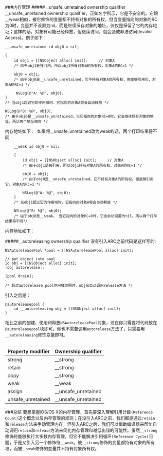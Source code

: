 ###内存管理
#####__unsafe_unretained ownership qualifier
__unsafe_unretained ownership qualifier，正如名字所示，它是不安全的。它跟__weak相似，被它修饰的变量都不持有对象的所有权，但当变量指向的对象的RC为0时，变量并不设置为nil，而是继续保存对象的地址，仅仅是保留了它的内存地址；这样的话，对象有可能已经释放，但继续访问，就会造成非法访问(Invalid Access)。例子如下：

	__unsafe_unretained id obj0 = nil;

	{
    	id obj1 = [[NSObject alloc] init];     // 对象A
    	/* 由于obj1是强引用，所以obj1持有对象A的所有权，对象A的RC=1 */

    	obj0 = obj1;
    	/* 由于obj0是__unsafe_unretained，它不持有对象A的所有权，但能够引用它，对象A的RC=1 */

   		 NSLog(@"A: %@", obj0);
	}
	/* 当obj1超过它的作用域时，它指向的对象A将会自动释放 */

	NSLog(@"B: %@", obj0);
	/* 由于obj0是__unsafe_unretained，当它指向的对象RC=0时，它会继续保存对象的地址，所以两个地址相同 */
	
内存地址如下：
![<Alt text>](http://upload-images.jianshu.io/upload_images/166109-8708e51bc5a5b117.png?imageMogr2/auto-orient/strip%7CimageView2/2/w/1240)
如果将__unsafe_unretained改为weak的话，两个打印结果将不同
		
		__weak id obj0 = nil;

		{
    		id obj1 = [[NSObject alloc] init];     // 对象A
    		/* 由于obj1是强引用，所以obj1持有对象A的所有权，对象A的RC=1 */

    		obj0 = obj1;
    		/* 由于obj0是__unsafe_unretained，它不持有对象A的所有权，但能够引用它，对象A的RC=1 */

    		NSLog(@"A: %@", obj0);
		}
		/* 当obj1超过它的作用域时，它指向的对象A将会自动释放 */

		NSLog(@"B: %@", obj0);
		/* 由于obj0是__weak， 当它指向的对象RC=0时，它会自动设置为nil，所以两个打印结果将不同*/
		
内存地址如下：
![<Alt text>](http://upload-images.jianshu.io/upload_images/166109-800c3458f2675a16.png?imageMogr2/auto-orient/strip%7CimageView2/2/w/1240)

#####__autoreleasing ownership qualifier
没有引入ARC之前代码是这样写的:
	
	NSAutoreleasePool *pool = [[NSAutoreleasePool alloc] init];

	// put object into pool
	id obj = [[NSObject alloc] init];
	[obj autorelease];

	[pool drain];

	/* 超过autorelease pool作用域范围时，obj会自动调用release方法 */
	
	
引入之后是：
	
	@autoreleasepool {
    	id __autoreleasing obj = [[NSObject alloc] init];
	}
	
相比之前的创建、使用和释放`NSAutoreleasePool`对象，现在你只需要将代码放在`@autoreleasepool`块即可。你也不需要调用`autorelease`方法了，只需要用`__autoreleasing`修饰变量即可。

![<Alt text>](http://upload-images.jianshu.io/upload_images/166109-afdd57710d0433e5.png?imageMogr2/auto-orient/strip%7CimageView2/2/w/1240)

<table>
<thead>
<tr>
<th>Property modifier</th>
<th>Ownership qualifier</th>
</tr>
</thead>
<tbody>
<tr>
<td>strong</td>
<td>__strong</td>
</tr>
<tr>
<td>retain</td>
<td>__strong</td>
</tr>
<tr>
<td>copy</td>
<td>__strong</td>
</tr>
<tr>
<td>weak</td>
<td>__weak</td>
</tr>
<tr>
<td>assign</td>
<td>__unsafe_unretained</td>
</tr>
<tr>
<td>unsafe_unretained</td>
<td>__unsafe_unretained</td>
</tr>
</tbody>
</table>

###总结
要想掌握iOS/OS X的内存管理，首先要深入理解引用计数`(Reference Count)`这个概念以及内存管理的规则；在没引入ARC之前，我们都是通过`retain`和`release`方法来手动管理内存，但引入ARC之后，我们可以借助编译器来帮忙自动调用`retain`和`release`方法来简化内存管理和减低出错的可能性。虽然`__strong`修饰符能够执行大多数内存管理，但它不能解决引用循环`(Reference Cycle)`问题，于是又引入另一个修饰符`__weak`。被`__strong`修饰的变量都持有对象的所有权，而被`__weak`修饰的变量并不持有对象所有权。

